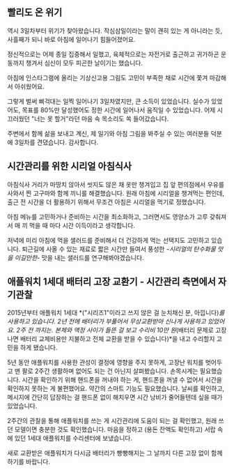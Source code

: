 

## 빨리도 온 위기

역시 3일차부터 위기가 찾아왔습니다.
작심삼일이라는 말이 괜히 있는 게 아니라는 듯, 사흘째가 되니 바로 아침에 일어나기 힘들어졌어요.

정신적으로는 어제 종일 집중해서 일했고, 육체적으로는 자전거로 출근하고 귀가하곤 운동까지 챙겨서 심신이 모두 피곤한 날이기는 했습니다.

아침에 인스타그램에 올리는 기상신고용 그림도 고민이 부족한 채로 시간에 쫓겨 마감해서 아쉬웠어요.

그렇게 벌써 삐걱대는 일찍 일어나기 3일차였지만, 큰 소득이 있었습니다.
실수가 있었어도, 목표를 80%만 달성했어도 정한 시간에 일어나서 움직일 수 있었습니다.
어제 시끄러웠던 "너는 못 할거"라던 마음 속 목소리도 쏙 들어갔습니다.

주변에서 함께 삶을 보내고 계신, 제 일기와 아침 그림을 봐주실 수 있는 여러분들 덕분에 3일차를 견뎠습니다. 감사합니다.

## 시간관리를 위한 시리얼 아침식사

아침식사 거리가 마땅치 않아서 씻지도 않은 채 옷만 챙겨입고 집 앞 편의점에서 우유를 사와서 찐 고구마와 함께 끼니를 해결했습니다.
원래 아침에 시리얼을 챙겨먹는 편인데, 출근 전 시간을 더 활용하기 위해서 무조건 아침은 시리얼을 먹기로 정했습니다.

아침 메뉴를 고민하거나 준비하는 시간을 최소화하고, 그러면서도 영양소가 고루 갖춰져서 매 끼 먹을 때 마다 시간 이득이라고 생각합니다.

저녁에 미리 아침에 먹을 샐러드를 준비해서 더 건강하게 먹는 선택지도 고민하고 있습니다.
퇴근길에 사올 수 있는 재료로 짧은 시간만 들여서 풍성한 *-시리얼의 탄수화물 맛을 이길만한-* 맛을 내는 샐러드를 연구해봐야겠습니다.

## 애플워치 1세대 배터리 고장 교환기 - 시간관리 측면에서 자기관찰

2015년부터 애플워치 1세대 *("시리즈1"이라고 쓰지 않은 걸 눈치채신 분, 아낍니다)*를 사용하고 있습니다.
2년 전에 배터리가 부풀어서 무상교환받아 신나게 사용하고 있었어요. 2주 전 까지는.
본체와 액정 사이가 들뜬 걸 보고 수리비 10만 원*(배터리 문제로 고장나면 배터리 교체비용만 지불하고 전체 교환을 받을 수 있습니다)*을 내고 수리할지 고민을 하게 됐습니다.

5년 동안 애플워치를 사용한 관성이 결정에 영향을 주지 못하게, 고장난 워치를 벗어두고 맨 팔로 2주간 생활하며 없어도 되는 건 아닌지 살펴봤습니다.
손목시계는 필요했습니다. 시간을 확인하기 위해 핸드폰을 꺼내야 하는 게, 핸드폰을 꺼낼 수 없어서 시간을 확인하지 못하는 게 불편했어요.
약간의 스마트 기능도 필요했습니다. 날씨를 확인하고, 메시지에 간단히 답장하는 걸 핸드폰 없이 해치우면 시간 낭비가 줄어들텐데 싶을 때가 있었습니다.

2주간의 관찰을 통해 애플워치를 쓰는 게 시간관리에 도움이 되는 걸 확인했고, 원래 쓰던 모델이면 충분한 것도 확인했습니다.
마음을 정하고 (용돈 잔액도 확인하고) 서랍 속에 있던 1세대 애플워치를 수리센터에 보냈습니다.

새로 교환받은 애플워치가 다시금 배터리가 빵빵해지는 그 날까지 다른 고장 없이 함께하기를 바랍니다.